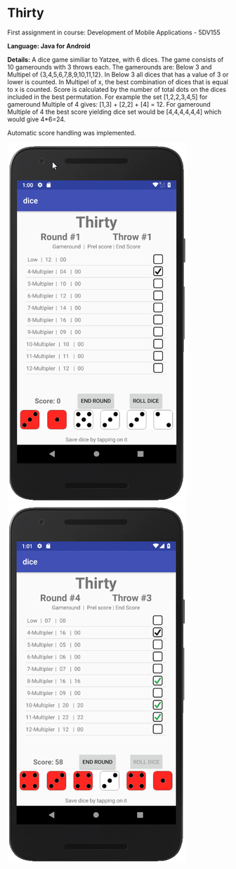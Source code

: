 # Thirty
First assignment in course: Development of Mobile Applications - 5DV155

**Language: Java for Android**

**Details:** A dice game similiar to Yatzee, with 6 dices. The game consists of 10 gamerounds with 3 throws each. 
The gamerounds are: Below 3 and Multipel of {3,4,5,6,7,8,9,10,11,12}. In Below 3 all dices that has a value of 3 or lower is counted. In Multipel of x, the best combination of dices that is equal to x is counted. Score is calculated by the number of total dots on the dices included in the best permutation. For example the set [1,2,2,3,4,5] for gameround Multiple of 4 gives: [1,3] + [2,2] + [4] = 12. For gameround Multiple of 4 the best score yielding dice set would be [4,4,4,4,4,4] which would give 4*6=24.

Automatic score handling was implemented.



![dm](https://github.com/JohanWindahl/Thirty/blob/master/png/snap1.png)
![dm](https://github.com/JohanWindahl/Thirty/blob/master/png/snap2.png)
